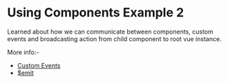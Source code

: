 # Using Components Example 2

Learned about how we can communicate between components, custom events and broadcasting action from child component to root vue instance.

More info:-
- [Custom Events](https://vuejs.org/v2/guide/components.html#Custom-Events)
- [$emit](https://vuejs.org/v2/api/#vm-emit)